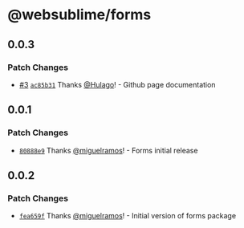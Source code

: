 # @websublime/forms

## 0.0.3

### Patch Changes

- [#3](https://github.com/websublime/forms/pull/3) [`ac85b31`](https://github.com/websublime/forms/commit/ac85b31409e1262f1cfc2cac14edda6e307015df) Thanks [@Hulago](https://github.com/Hulago)! - Github page documentation

## 0.0.1

### Patch Changes

- [`80888e9`](https://github.com/websublime/forms/commit/80888e98d89c81c8d8dc0cf56b7a2f3b0581e25b) Thanks [@miguelramos](https://github.com/miguelramos)! - Forms initial release

## 0.0.2

### Patch Changes

- [`fea659f`](https://github.com/websublime/forms/commit/fea659fafda8b9ee60960eafadcfdef2325c327d) Thanks [@miguelramos](https://github.com/miguelramos)! - Initial version of forms package
